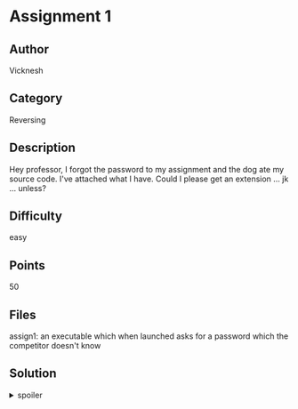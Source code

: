 # Assignment 1

## Author
Vicknesh

## Category
Reversing

## Description
Hey professor, I forgot the password to my assignment and the dog ate my source code. I've attached what I have. Could I please get an extension ... jk ... unless?

## Difficulty
easy

## Points
50

## Files
assign1: an executable which when launched asks for a password which the competitor doesn't know

## Solution
<details>
<summary>spoiler</summary>

### Idea
To make a simple reverse engineering problem

### Walkthrough
1. Open the file using a text editor such as vim and you can quickly find out that it was compiled from python 3.8 code
2. A google search will show that this can be done using pyinstaller.
3. You can use a pyinstaller extractor such as this one: https://github.com/extremecoders-re/pyinstxtractor, to extract the .pyc files from the executable
4. One of the .pyc files will be called assign1.pyc. Being that this is the same name as the executable, this should be the file that contains the source code. Then, use uncompyle to return the .pyc to its original source code and you can find the flag

### Flag
`ATLASSIAN{WHA15_tH3_P01nt_0f_ha5H1ng_aAC6Bstvo}`
</details>
